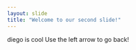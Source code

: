 ```yaml
---
layout: slide
title: "Welcome to our second slide!"
---
```

diego is cool 
Use the left arrow to go back!
